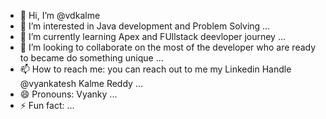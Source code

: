 - 👋 Hi, I’m @vdkalme
- 👀 I’m interested in Java development and Problem Solving  ...
- 🌱 I’m currently learning Apex and FUllstack deevloper journey  ...
- 💞️ I’m looking to collaborate on the most of the developer who are ready to became do something unique ...
- 📫 How to reach me: you can reach out to me my Linkedin Handle @vyankatesh Kalme Reddy ...
- 😄 Pronouns: Vyanky ...
- ⚡ Fun fact: ...

<!---
vdkalme/vdkalme is a ✨ special ✨ repository because its `README.md` (this file) appears on your GitHub profile.
You can click the Preview link to take a look at your changes.
--->

